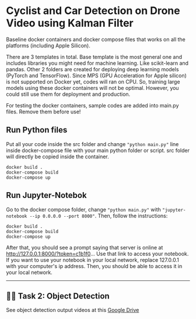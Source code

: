 # Cyclist and Car Detection on Drone Video using Kalman Filter

Baseline docker containers and docker compose files that works on all the platforms (including Apple Silicon).

There are 3 templates in total. Base template is the most general one and includes libraries you might need for machine learning. Like scikit-learn and pandas. Other 2 folders are created for deploying deep learning models (PyTorch and TensorFlow). Since MPS (GPU Acceleration for Apple silicon) is not supported on Docker yet, codes will ran on CPU. So, training large models using these docker containers will not be optimal. However, you could still use them for deployment and production.

For testing the docker containers, sample codes are added into main.py files. Remove them before use!

## Run Python files

Put all your code inside the src folder and change `"python main.py"` line inside docker-compose file with your main python folder or script. src folder will directly be copied inside the container.
```
docker build .
docker-compose build
docker-compose up
```
## Run Jupyter-Notebok

Go to the docker compose folder, change `"python main.py"` with `"jupyter-notebook --ip 0.0.0.0 --port 8000"`. Then, follow the instructions:
```
docker build .
docker-compose build
docker-compose up
```
After that, you should see a prompt saying that server is online at http://127.0.0.1:8000/?token=c1b1f0... Use that link to access your notebook. If you want to use your notebook in your local network, replace 127.0.0.1 with your computer's ip address. Then, you should be able to access it in your local network.

---
## 🚵‍♀️ Task 2: Object Detection
See object detection output videos at this [Google Drive](https://drive.google.com/drive/u/2/folders/1rpOvINEG87zVAyD-nCcOF6t6y0vgJ7T0)
